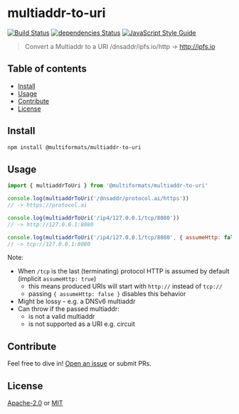 # multiaddr-to-uri <!-- omit in toc -->

[![Build Status](https://travis-ci.org/multiformats/js-multiaddr-to-uri.svg?branch=master)](https://travis-ci.org/multiformats/js-multiaddr-to-uri) [![dependencies Status](https://david-dm.org/multiformats/js-multiaddr-to-uri/status.svg)](https://david-dm.org/multiformats/js-multiaddr-to-uri) [![JavaScript Style Guide](https://img.shields.io/badge/code_style-standard-brightgreen.svg)](https://standardjs.com)


> Convert a Multiaddr to a URI /dnsaddr/ipfs.io/http -> http://ipfs.io

## Table of contents  <!-- omit in toc -->

- [Install](#install)
- [Usage](#usage)
- [Contribute](#contribute)
- [License](#license)
## Install

```sh
npm install @multiformats/multiaddr-to-uri
```

## Usage

```js
import { multiaddrToUri } from '@multiformats/multiaddr-to-uri'

console.log(multiaddrToUri('/dnsaddr/protocol.ai/https'))
// -> https://protocol.ai

console.log(multiaddrToUri('/ip4/127.0.0.1/tcp/8080'))
// -> http://127.0.0.1:8080

console.log(multiaddrToUri('/ip4/127.0.0.1/tcp/8080', { assumeHttp: false }))
// -> tcp://127.0.0.1:8080
```

Note:

* When `/tcp` is the last (terminating) protocol HTTP is assumed by default (implicit `assumeHttp: true`)
  * this means produced URIs will start with `http://` instead of `tcp://`
  * passing `{ assumeHttp: false }` disables this behavior
* Might be lossy - e.g. a DNSv6 multiaddr
* Can throw if the passed multiaddr:
    * is not a valid multiaddr
    * is not supported as a URI e.g. circuit

## Contribute

Feel free to dive in! [Open an issue](https://github.com/multiformats/js-multiaddr-to-uri/issues/new) or submit PRs.

## License

[Apache-2.0](LICENSE-APACHE) or [MIT](LICENSE-MIT)
